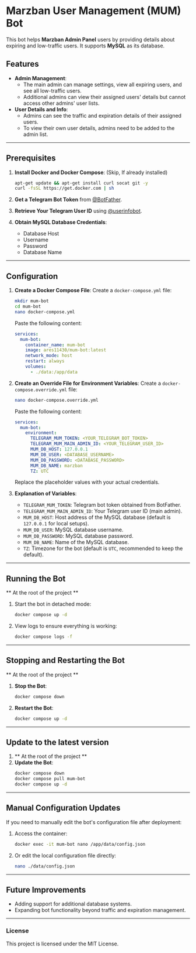 # Marzban User Management (MUM) Bot

This bot helps **Marzban Admin Panel** users by providing details about expiring and low-traffic users. It supports **MySQL** as its database.

## Features

- **Admin Management**:
  - The main admin can manage settings, view all expiring users, and see all low-traffic users.
  - Additional admins can view their assigned users' details but cannot access other admins' user lists.
- **User Details and Info**:
  - Admins can see the traffic and expiration details of their assigned users.
  - To view their own user details, admins need to be added to the admin list.

---

## Prerequisites

1. **Install Docker and Docker Compose**: (Skip, If already installed)

   ```bash
   apt-get update && apt-get install curl socat git -y
   curl -fsSL https://get.docker.com | sh
   ```

2. **Get a Telegram Bot Token** from [@BotFather](https://core.telegram.org/bots#botfather).

3. **Retrieve Your Telegram User ID** using [@userinfobot](https://t.me/userinfobot).

4. **Obtain MySQL Database Credentials**:
   - Database Host
   - Username
   - Password
   - Database Name

---

## Configuration

1. **Create a Docker Compose File**:
   Create a `docker-compose.yml` file:

   ```bash
   mkdir mum-bot
   cd mum-bot
   nano docker-compose.yml
   ```

   Paste the following content:

   ```yaml
   services:
     mum-bot:
       container_name: mum-bot
       image: ares11430/mum-bot:latest
       network_mode: host
       restart: always
       volumes:
         - ./data:/app/data
   ```

2. **Create an Override File for Environment Variables**:
   Create a `docker-compose.override.yml` file:

   ```bash
   nano docker-compose.override.yml
   ```

   Paste the following content:

   ```yaml
   services:
     mum-bot:
       environment:
         TELEGRAM_MUM_TOKEN: <YOUR_TELEGRAM_BOT_TOKEN>
         TELEGRAM_MUM_MAIN_ADMIN_ID: <YOUR_TELEGRAM_USER_ID>
         MUM_DB_HOST: 127.0.0.1
         MUM_DB_USER: <DATABASE_USERNAME>
         MUM_DB_PASSWORD: <DATABASE_PASSWORD>
         MUM_DB_NAME: marzban
         TZ: UTC
   ```

   Replace the placeholder values with your actual credentials.

3. **Explanation of Variables**:
   - `TELEGRAM_MUM_TOKEN`: Telegram bot token obtained from BotFather.
   - `TELEGRAM_MUM_MAIN_ADMIN_ID`: Your Telegram user ID (main admin).
   - `MUM_DB_HOST`: Host address of the MySQL database (default is `127.0.0.1` for local setups).
   - `MUM_DB_USER`: MySQL database username.
   - `MUM_DB_PASSWORD`: MySQL database password.
   - `MUM_DB_NAME`: Name of the MySQL database.
   - `TZ`: Timezone for the bot (default is `UTC`, recommended to keep the default).

---

## Running the Bot

** At the root of the project **

1. Start the bot in detached mode:

   ```bash
   docker compose up -d
   ```

2. View logs to ensure everything is working:
   ```bash
   docker compose logs -f
   ```

---

## Stopping and Restarting the Bot

** At the root of the project **

1. **Stop the Bot**:

   ```bash
   docker compose down
   ```

2. **Restart the Bot**:
   ```bash
   docker compose up -d
   ```

---

## Update to the latest version

1. ** At the root of the project **
2. **Update the Bot**:
   ```bash
   docker compose down
   docker compose pull mum-bot
   docker compose up -d
   ```

---

## Manual Configuration Updates

If you need to manually edit the bot's configuration file after deployment:

1. Access the container:

   ```bash
   docker exec -it mum-bot nano /app/data/config.json
   ```

2. Or edit the local configuration file directly:
   ```bash
   nano ./data/config.json
   ```

---

## Future Improvements

- Adding support for additional database systems.
- Expanding bot functionality beyond traffic and expiration management.

---

### License

This project is licensed under the MIT License.
